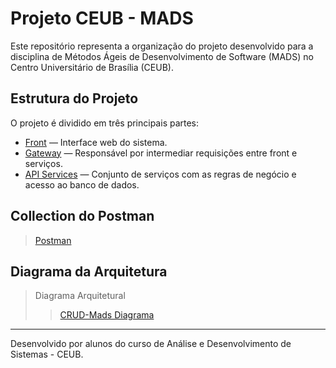 # Projeto CEUB - MADS

Este repositório representa a organização do projeto desenvolvido para a disciplina de Métodos Ágeis de Desenvolvimento de Software (MADS) no Centro Universitário de Brasília (CEUB).

## Estrutura do Projeto

O projeto é dividido em três principais partes:

- [Front](https://github.com/CRUD-Mads/front) — Interface web do sistema.
- [Gateway](https://github.com/CRUD-Mads/gateway) — Responsável por intermediar requisições entre front e serviços.
- [API Services](https://github.com/CRUD-Mads/api_services) — Conjunto de serviços com as regras de negócio e acesso ao banco de dados.

## Collection do Postman

> [Postman](https://.postman.co/workspace/My-Workspace~c60ce1f2-a115-49ad-8bff-6a5828849de6/collection/38743621-90771320-eeb9-4c68-adb0-d17a23b30b17?action=share&creator=38743621)

## Diagrama da Arquitetura

> Diagrama Arquitetural
> <blockquote class="imgur-embed-pub" lang="en" data-id="a/SNSyEyL"><a href="//imgur.com/SNSyEyL">CRUD-Mads Diagrama</a></blockquote><script async src="//s.imgur.com/min/embed.js" charset="utf-8"></script>

---

Desenvolvido por alunos do curso de Análise e Desenvolvimento de Sistemas - CEUB.
